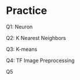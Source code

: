 # Practice  
Q1: Neuron                                             
                    
Q2: K Nearest Neighbors          
                               
Q3: K-means                                   
                    
Q4: TF Image Preprocessing                         
          
Q5             
  
 
